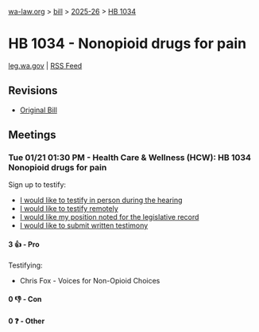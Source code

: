 [wa-law.org](/) > [bill](/bill/) > [2025-26](/bill/2025-26/) > [HB 1034](/bill/2025-26/hb/1034/)

# HB 1034 - Nonopioid drugs for pain
[leg.wa.gov](https://app.leg.wa.gov/billsummary?BillNumber=1034&Year=2025&Initiative=false) | [RSS Feed](./rss.xml)

## Revisions
* [Original Bill](1/)

## Meetings
### Tue 01/21 01:30 PM - Health Care & Wellness (HCW): HB 1034 Nonopioid drugs for pain
Sign up to testify:
* [I would like to testify in person during the hearing](https://app.leg.wa.gov/csi/Testifier/Add?chamber=House&mId=32441&aId=161422&caId=24874&tId=1)
* [I would like to testify remotely](https://app.leg.wa.gov/csi/Testifier/Add?chamber=House&mId=32441&aId=161422&caId=24874&tId=2)
* [I would like my position noted for the legislative record](https://app.leg.wa.gov/csi/Testifier/Add?chamber=House&mId=32441&aId=161422&caId=24874&tId=3)
* [I would like to submit written testimony](https://app.leg.wa.gov/csi/Testifier/Add?chamber=House&mId=32441&aId=161422&caId=24874&tId=4)

#### 3 👍 - Pro
Testifying:
* Chris Fox - Voices for Non-Opioid Choices

#### 0 👎 - Con

#### 0 ❓ - Other
